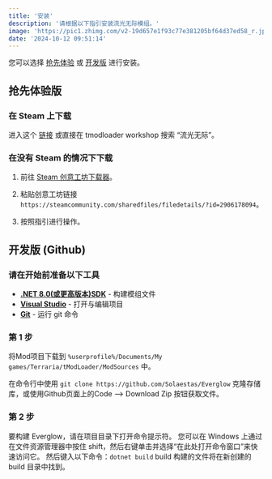 ```yaml
---
title: '安装'
description: '请根据以下指引安装流光无际模组。'
image: 'https://pic1.zhimg.com/v2-19d657e1f93c77e381205bf64d37ed58_r.jpg'
date: '2024-10-12 09:51:14'
---
```


您可以选择 [抢先体验](#early-access-version) 或 [开发版](#development-version-github) 进行安装。

## 抢先体验版

### 在 Steam 上下载

进入这个 [链接](https://steamcommunity.com/sharedfiles/filedetails/?id=2906178094) 或直接在 tmodloader workshop 搜索 “流光无际”。

### 在没有 Steam 的情况下下载

1. 前往 [Steam 创意工坊下载器](https://steamworkshopdownloader.io/)。

2. 粘贴创意工坊链接`https://steamcommunity.com/sharedfiles/filedetails/?id=2906178094`。

3. 按照指引进行操作。

## 开发版 (Github)

### 请在开始前准备以下工具

- [**.NET 8.0(或更高版本)SDK**](https://dotnet.microsoft.com/download/dotnet/8.0) - 构建模组文件
- [**Visual Studio**](https://visualstudio.microsoft.com/) - 打开与编辑项目
- [**Git**](https://git-scm.com/downloads) - 运行 git 命令

### 第 1 步

将Mod项目下载到 `%userprofile%/Documents/My games/Terraria/tModLoader/ModSources` 中。

在命令行中使用 `git clone https://github.com/Solaestas/Everglow` 克隆存储库，或使用Github页面上的Code --> Download Zip 按钮获取文件。

### 第 2 步

要构建 Everglow，请在项目目录下打开命令提示符。
您可以在 Windows 上通过在文件资源管理器中按住 shift，然后右键单击并选择“在此处打开命令窗口”来快速访问它。
然后键入以下命令：`dotnet build` build 构建的文件将在新创建的 build 目录中找到。
